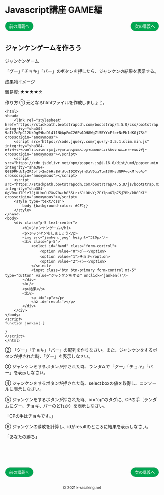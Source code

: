 
<style>
.mb {
  margin-bottom: 90px;
}
.mt {
  margin-top: 90px;
}
.box {
  position: relative;
}
.box .box_left {
  position: absolute;
  left: 0;
}
.box .box_right {
  position: absolute;
  right: 0;
}
.btn {
  padding: 6px 12px;
  border-radius: 7em;
  border: solid 1px #ccc;
}
.bg-info {
  background-color: #00a651;
  color: #ffffff;
}
footer {
    text-align: center;
    margin-top: 120px;
    padding: 30px;
}
</style>

# Javascript講座 GAME編

<div class="box mb">
  <a class="box_left" href="game2.html">
    <button class="btn bg-info">前の講義へ</button>
  </a>
  <a class="box_right" href="game4.html">
    <button class="btn bg-info">次の講義へ</button>
  </a>
</div>

## ジャンケンゲームを作ろう
ジャンケンゲーム

「グー」「チョキ」「パー」のボタンを押したら、ジャンケンの結果を表示する。

成果物イメージ

難易度: ★★★★☆

作り方
① 元となるhtmlファイルを作成しましょう。

```
<html>
<head>
    <link rel="stylesheet" href="https://stackpath.bootstrapcdn.com/bootstrap/4.5.0/css/bootstrap.min.css" integrity="sha384-9aIt2nRpC12Uk9gS9baDl411NQApFmC26EwAOH8WgZl5MYYxFfc+NcPb1dKGj7Sk" crossorigin="anonymous">
    <script src="https://code.jquery.com/jquery-3.5.1.slim.min.js" integrity="sha384-DfXdz2htPH0lsSSs5nCTpuj/zy4C+OGpamoFVy38MVBnE+IbbVYUew+OrCXaRkfj" crossorigin="anonymous"></script>
    <script src="https://cdn.jsdelivr.net/npm/popper.js@1.16.0/dist/umd/popper.min.js" integrity="sha384-Q6E9RHvbIyZFJoft+2mJbHaEWldlvI9IOYy5n3zV9zzTtmI3UksdQRVvoxMfooAo" crossorigin="anonymous"></script>
    <script src="https://stackpath.bootstrapcdn.com/bootstrap/4.5.0/js/bootstrap.min.js" integrity="sha384-OgVRvuATP1z7JjHLkuOU7Xw704+h835Lr+6QL9UvYjZE3Ipu6Tp75j7Bh/kR0JKI" crossorigin="anonymous"></script>
    <style type="text/css">
        body {background-color: #CFC;}
    </style>   
</head>
<body>
    <div class="p-5 text-center">
        <h1>ジャンケンゲーム</h1>
        <p>ジャンケンをしましょう</p>
        <img src="janken.jpeg" height="320px"/>
        <div class="p-5">
            <select id="hand" class="form-control">
                <option value="0">グー</option>
                <option value="1">チョキ</option>
                <option value="2">パー</option>
            </select>
            <input class="btn btn-primary form-control mt-5" type="button" value="ジャンケンをする" onclick="janken()"/>
        </div>
        <hr/>
        <p>結果</p>
        <div>
            <p id="cp"></p>
            <h2 id="result"></p>
        </div>
    </div>
</body>
<script>
function janken(){
    
}
</script>
</html>
```

② 「グー」「チョキ」「パー」の配列を作りなさい。また、ジャンケンをするボタンが押された時、「グー」を表示しなさい。

③ ジャンケンをするボタンが押された時、ランダムで「グー」「チョキ」「パー」を表示しなさい。

④ ジャンケンをするボタンが押された時、select boxの値を取得し、コンソールに表示しなさい。

⑤ ジャンケンをするボタンが押された時、id="cp"のタグに、CPの手（ランダムにグー、チョキ、パーのどれか）を表示しなさい。

「CPの手はチョキです。」

⑥ ジャンケンの勝敗を計算し、idがresultのところに結果を表示しなさい。

「あなたの勝ち」



<div class="box mt mb">
  <a class="box_left" href="game2.html">
    <button class="btn bg-info">前の講義へ</button>
  </a>
  <a class="box_right" href="game4.html">
    <button class="btn bg-info">次の講義へ</button>
  </a>
</div>

<footer>
    <small>© 2021 k-sasaking.net</small>
</footer>
